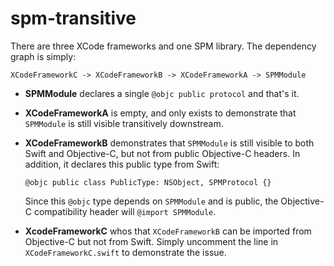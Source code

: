 # spm-transitive

There are three XCode frameworks and one SPM library.  The dependency graph is simply:

    XCodeFrameworkC -> XCodeFrameworkB -> XCodeFrameworkA -> SPMModule

- **SPMModule** declares a single  `@objc public protocol` and that's it.

- **XCodeFrameworkA** is empty, and only exists to demonstrate that `SPMModule`
  is still visible transitively downstream.

- **XCodeFrameworkB** demonstrates that `SPMModule` is still visible to both
  Swift and Objective-C, but not from public Objective-C headers.  In addition,
  it declares this public type from Swift:

      @objc public class PublicType: NSObject, SPMProtocol {}

  Since this `@objc` type depends on `SPMModule` and is public,  the Objective-C
  compatibility header will `@import SPMModule`.
  
- **XcodeFrameworkC** whos that `XCodeFrameworkB` can be imported from
  Objective-C but not from Swift.  Simply uncomment the line in
  `XCodeFrameworkC.swift` to demonstrate the issue.
